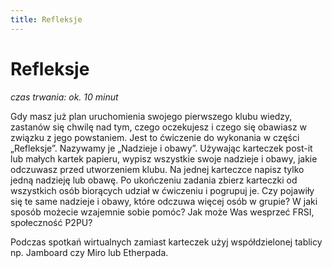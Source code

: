 ```yaml
---
title: Refleksje
---
```

# Refleksje

*czas trwania: ok. 10 minut*

Gdy masz już plan uruchomienia swojego pierwszego klubu wiedzy, zastanów się chwilę nad tym, czego oczekujesz i czego się obawiasz w związku z jego powstaniem. Jest to ćwiczenie do wykonania w części „Refleksje”. Nazywamy je „Nadzieje i obawy”.
Używając karteczek post-it lub małych kartek papieru, wypisz wszystkie swoje nadzieje i obawy, jakie odczuwasz przed utworzeniem klubu. Na jednej karteczce napisz tylko jedną nadzieję lub obawę.
Po ukończeniu zadania zbierz karteczki od wszystkich osób biorących udział w ćwiczeniu i pogrupuj je. Czy pojawiły się te same nadzieje i obawy, które odczuwa więcej osób w grupie? W jaki sposób możecie wzajemnie sobie pomóc? Jak może Was wesprzeć FRSI, społeczność P2PU?

Podczas spotkań wirtualnych zamiast karteczek użyj współdzielonej tablicy np. Jamboard czy Miro lub Etherpada. 

